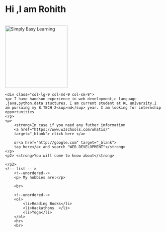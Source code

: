 
<!DOCTYPE html>
<html>
<head>
	<title>Web Developement</title>
	<link rel="stylesheet" href="https://stackpath.bootstrapcdn.com/bootstrap/4.4.1/css/bootstrap.min.css">
	<script src="https://stackpath.bootstrapcdn.com/bootstrap/4.4.1/js/bootstrap.min.js"></script>
	<script src="https://stackpath.bootstrapcdn.com/bootstrap/4.4.1/js/bootstrap.bundle.min.js"></script>

</head>
<body>
	<div class="row">
	<div class="col-lg-3 col-md-3 col-sm-3">
	<h1>Hi ,I am Rohith</h1>
	<br>
	<img src="C:\Users\ROHITH REDDY G\Downloads\rohith.png" alt="Simply Easy Learning" width="200"
         height="200">
	</div>

	<div class="col-lg-9 col-md-9 col-sm-9"> 
	<p> I have handson experience in web development,c language ,java,python,data stuctures. I am current student at KL university.I am pursuing my B.TECH 2<sup>nd</sup> year. I am looking for internship opportunities		
	</p>
	<p> 
		<strong>In case if you need any futher information  
		<a href="https://www.w3schools.com/whatis/"
		target="_blank"> click here </a>

		or<a href="http://google.com" target="_blank">
		tap here</a> and search "WEB DEVELOPMENT"</strong>
	</p>
	<p2> <strong>You will come to know about</strong>

	</p2>
	<!-- list -- >
		<!--unordered-->
		<p> My hobbies are:</p>
		
		<br>

		<!--unordered-->
		<ol>
			<li>Reading Books</li>
			<li>Hackathons  </li>
			<li>Yoga</li>
		</ol>
		<hr>
		<br>
</div>
</div>
</body>
</html>
